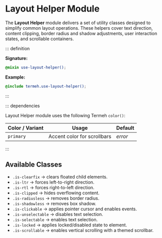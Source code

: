 # Layout Helper Module

The **Layout Helper** module delivers a set of utility classes designed to simplify common layout operations. These helpers cover text direction, content clipping, border radius and shadow adjustments, user interaction states, and scrollable containers.

::: definition

**Signature:**

```scss
@mixin use-layout-helper();
```

**Example:**

```scss
@include termeh.use-layout-helper();
```

:::

::: dependencies

Layout Helper module uses the following Termeh `color()`:

| Color / Variant | Usage                       | Default |
| --------------- | --------------------------- | ------- |
| `primary`       | Accent color for scrollbars | _error_ |

:::

## Available Classes

- `.is-clearfix` → clears floated child elements.
- `.is-ltr` → forces left-to-right direction.
- `.is-rtl` → forces right-to-left direction.
- `.is-clipped` → hides overflowing content.
- `.is-radiusless` → removes border radius.
- `.is-shadowless` → removes box shadow.
- `.is-clickable` → applies pointer cursor and enables events.
- `.is-unselectable` → disables text selection.
- `.is-selectable` → enables text selection.
- `.is-locked` → applies locked/disabled state to element.
- `.is-scrollable` → enables vertical scrolling with a themed scrollbar.
